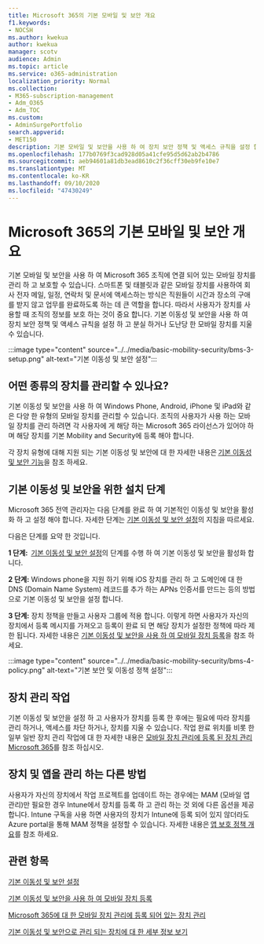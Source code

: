 ```yaml
---
title: Microsoft 365의 기본 모바일 및 보안 개요
f1.keywords:
- NOCSH
ms.author: kwekua
author: kwekua
manager: scotv
audience: Admin
ms.topic: article
ms.service: o365-administration
localization_priority: Normal
ms.collection:
- M365-subscription-management
- Adm_O365
- Adm_TOC
ms.custom:
- AdminSurgePortfolio
search.appverid:
- MET150
description: 기본 모바일 및 보안을 사용 하 여 장치 보안 정책 및 액세스 규칙을 설정 합니다.
ms.openlocfilehash: 177b0769f3cad928d05a41cfe95d5d62ab2b4786
ms.sourcegitcommit: aeb94601a81db3ead8610c2f36cff30eb9fe10e7
ms.translationtype: MT
ms.contentlocale: ko-KR
ms.lasthandoff: 09/10/2020
ms.locfileid: "47430249"
---
```

# <a name="overview-of-basic-mobility-and-security-for-microsoft-365"></a>Microsoft 365의 기본 모바일 및 보안 개요

기본 모바일 및 보안을 사용 하 여 Microsoft 365 조직에 연결 되어 있는 모바일 장치를 관리 하 고 보호할 수 있습니다. 스마트폰 및 태블릿과 같은 모바일 장치를 사용하여 회사 전자 메일, 일정, 연락처 및 문서에 액세스하는 방식은 직원들이 시간과 장소의 구애를 받지 않고 업무를 완료하도록 하는 데 큰 역할을 합니다. 따라서 사용자가 장치를 사용할 때 조직의 정보를 보호 하는 것이 중요 합니다. 기본 이동성 및 보안을 사용 하 여 장치 보안 정책 및 액세스 규칙을 설정 하 고 분실 하거나 도난당 한 모바일 장치를 지울 수 있습니다.

:::image type="content" source="../../media/basic-mobility-security/bms-3-setup.png" alt-text="기본 이동성 및 보안 설정":::

## <a name="what-types-of-devices-can-you-manage"></a>어떤 종류의 장치를 관리할 수 있나요?

기본 이동성 및 보안을 사용 하 여 Windows Phone, Android, iPhone 및 iPad와 같은 다양 한 유형의 모바일 장치를 관리할 수 있습니다. 조직의 사용자가 사용 하는 모바일 장치를 관리 하려면 각 사용자에 게 해당 하는 Microsoft 365 라이선스가 있어야 하며 해당 장치를 기본 Mobility and Security에 등록 해야 합니다.

각 장치 유형에 대해 지원 되는 기본 이동성 및 보안에 대 한 자세한 내용은 [기본 이동성 및 보안 기능](capabilities.md)을 참조 하세요.

## <a name="setup-steps-for-basic-mobility-and-security"></a>기본 이동성 및 보안을 위한 설치 단계

Microsoft 365 전역 관리자는 다음 단계를 완료 하 여 기본적인 이동성 및 보안을 활성화 하 고 설정 해야 합니다. 자세한 단계는 [기본 이동성 및 보안 설정](set-up.md)의 지침을 따르세요. 

다음은 단계를 요약 한 것입니다.

**1 단계:**  [기본 이동성 및 보안 설정](set-up.md)의 단계를 수행 하 여 기본 이동성 및 보안을 활성화 합니다.

**2 단계:** Windows phone을 지원 하기 위해 iOS 장치를 관리 하 고 도메인에 대 한 DNS (Domain Name System) 레코드를 추가 하는 APNs 인증서를 만드는 등의 방법으로 기본 이동성 및 보안을 설정 합니다.

**3 단계:** 장치 정책을 만들고 사용자 그룹에 적용 합니다. 이렇게 하면 사용자가 자신의 장치에서 등록 메시지를 가져오고 등록이 완료 되 면 해당 장치가 설정한 정책에 따라 제한 됩니다. 자세한 내용은 [기본 이동성 및 보안을 사용 하 여 모바일 장치 등록](enroll-your-mobile-device.md)을 참조 하세요. 

:::image type="content" source="../../media/basic-mobility-security/bms-4-policy.png" alt-text="기본 보안 및 이동성 정책 설정":::

## <a name="device-management-tasks"></a>장치 관리 작업

기본 이동성 및 보안을 설정 하 고 사용자가 장치를 등록 한 후에는 필요에 따라 장치를 관리 하거나, 액세스를 차단 하거나, 장치를 지울 수 있습니다. 작업 완료 위치를 비롯 한 일부 일반 장치 관리 작업에 대 한 자세한 내용은 [모바일 장치 관리에 등록 된 장치 관리 Microsoft 365](manage-enrolled-devices.md)를 참조 하십시오.

## <a name="other-ways-to-manage-devices-and-apps"></a>장치 및 앱을 관리 하는 다른 방법

사용자가 자신의 장치에서 작업 프로젝트를 업데이트 하는 경우에는 MAM (모바일 앱 관리)만 필요한 경우 Intune에서 장치를 등록 하 고 관리 하는 것 외에 다른 옵션을 제공 합니다. Intune 구독을 사용 하면 사용자의 장치가 Intune에 등록 되어 있지 않더라도 Azure portal을 통해 MAM 정책을 설정할 수 있습니다. 자세한 내용은 [앱 보호 정책 개요](https://go.microsoft.com/fwlink/?LinkId=2132517)를 참조 하세요.

## <a name="related-topics"></a>관련 항목

[기본 이동성 및 보안 설정](set-up.md)

[기본 이동성 및 보안을 사용 하 여 모바일 장치 등록](enroll-your-mobile-device.md)

[Microsoft 365에 대 한 모바일 장치 관리에 등록 되어 있는 장치 관리](manage-enrolled-devices.md)

[기본 이동성 및 보안으로 관리 되는 장치에 대 한 세부 정보 보기](get-details-about-managed-devices.md)